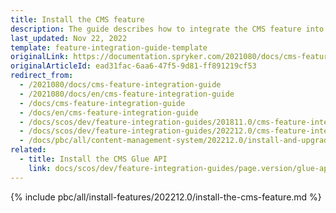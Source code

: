 ```yaml
---
title: Install the CMS feature
description: The guide describes how to integrate the CMS feature into your project.
last_updated: Nov 22, 2022
template: feature-integration-guide-template
originalLink: https://documentation.spryker.com/2021080/docs/cms-feature-integration-guide
originalArticleId: ead31fac-6aa6-47f5-9d81-ff891219cf53
redirect_from:
  - /2021080/docs/cms-feature-integration-guide
  - /2021080/docs/en/cms-feature-integration-guide
  - /docs/cms-feature-integration-guide
  - /docs/en/cms-feature-integration-guide
  - /docs/scos/dev/feature-integration-guides/201811.0/cms-feature-integration.html
  - /docs/scos/dev/feature-integration-guides/202212.0/cms-feature-integration.html
  - /docs/pbc/all/content-management-system/202212.0/install-and-upgrade/install-features/install-the-cms-feature.html
related:
  - title: Install the CMS Glue API
    link: docs/scos/dev/feature-integration-guides/page.version/glue-api/glue-api-cms-feature-integration.html
---
```


{% include pbc/all/install-features/202212.0/install-the-cms-feature.md %} <!-- To edit, see /_includes/pbc/all/install-features/202212.0/install-the-cms-feature.md -->
